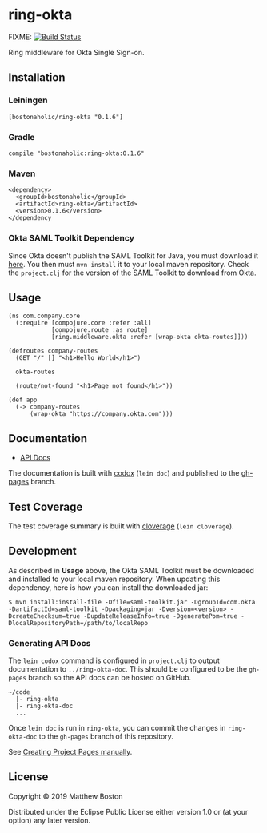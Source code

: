 # ring-okta

FIXME: [![Build Status](https://travis-ci.org/bostonaholic/ring-okta.svg?branch=master)](https://travis-ci.org/bostonaholic/ring-okta)

Ring middleware for Okta Single Sign-on.

## Installation

### Leiningen

```
[bostonaholic/ring-okta "0.1.6"]
```

### Gradle

```
compile "bostonaholic:ring-okta:0.1.6"
```

### Maven

```
<dependency>
  <groupId>bostonaholic</groupId>
  <artifactId>ring-okta</artifactId>
  <version>0.1.6</version>
</dependency
```

### Okta SAML Toolkit Dependency

Since Okta doesn't publish the SAML Toolkit for Java, you must
download it
[here](https://support.okta.com/entries/25009573-Current-SAML-Toolkit-for-Java-Version).
You then must `mvn install` it to your local maven repository. Check
the `project.clj` for the version of the SAML Toolkit to download from Okta.

## Usage

```
(ns com.company.core
  (:require [compojure.core :refer :all]
            [compojure.route :as route]
            [ring.middleware.okta :refer [wrap-okta okta-routes]]))

(defroutes company-routes
  (GET "/" [] "<h1>Hello World</h1>")

  okta-routes

  (route/not-found "<h1>Page not found</h1>"))

(def app
  (-> company-routes
      (wrap-okta "https://company.okta.com")))
```

## Documentation

- [API Docs](http://bostonaholic.github.io/ring-okta/index.html)

The documentation is built with [codox](https://github.com/weavejester/codox) (`lein doc`) and published to
the [gh-pages](https://github.com/bostonaholic/ring-okta/tree/gh-pages) branch.

## Test Coverage

The test coverage summary is built with [cloverage](https://github.com/lshift/cloverage) (`lein cloverage`).

## Development

As described in **Usage** above, the Okta SAML Toolkit must be downloaded and installed to your local maven repository. When updating this dependency, here is how you can install the downloaded jar:

```
$ mvn install:install-file -Dfile=saml-toolkit.jar -DgroupId=com.okta -DartifactId=saml-toolkit -Dpackaging=jar -Dversion=<version> -DcreateChecksum=true -DupdateReleaseInfo=true -DgeneratePom=true -DlocalRepositoryPath=/path/to/localRepo
```

### Generating API Docs

The `lein codox` command is configured in `project.clj` to output documentation to `../ring-okta-doc`. This should be configured to be the `gh-pages` branch so the API docs can be hosted on GitHub.

```
~/code
  |- ring-okta
  |- ring-okta-doc
  ...
```

Once `lein doc` is run in `ring-okta`, you can commit the changes in `ring-okta-doc` to the `gh-pages` branch of this repository.

See [Creating Project Pages manually](https://help.github.com/articles/creating-project-pages-manually/).

## License

Copyright © 2019 Matthew Boston

Distributed under the Eclipse Public License either version 1.0 or (at
your option) any later version.
